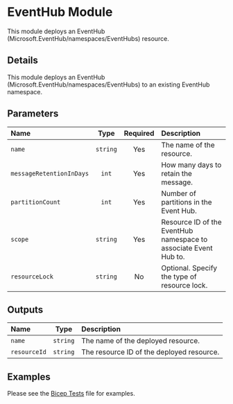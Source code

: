 # EventHub Module

This module deploys an EventHub (Microsoft.EventHub/namespaces/EventHubs) resource.

## Details

This module deploys an EventHub (Microsoft.EventHub/namespaces/EventHubs) to an existing EventHub namespace.

## Parameters

| Name                     | Type     | Required | Description                                                      |
| :----------------------- | :------: | :------: | :--------------------------------------------------------------- |
| `name`                   | `string` | Yes      | The name of the resource.                                        |
| `messageRetentionInDays` | `int`    | Yes      | How many days to retain the message.                             |
| `partitionCount`         | `int`    | Yes      | Number of partitions in the Event Hub.                           |
| `scope`                  | `string` | Yes      | Resource ID of the EventHub namespace to associate Event Hub to. |
| `resourceLock`           | `string` | No       | Optional. Specify the type of resource lock.                     |

## Outputs

| Name         | Type     | Description                               |
| :----------- | :------: | :---------------------------------------- |
| `name`       | `string` | The name of the deployed resource.        |
| `resourceId` | `string` | The resource ID of the deployed resource. |

## Examples

Please see the [Bicep Tests](test/main.test.bicep) file for examples.